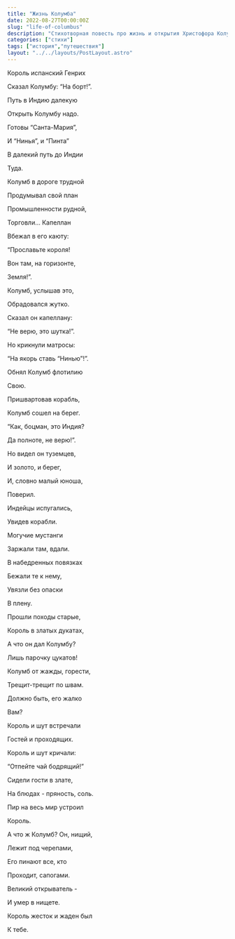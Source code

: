 ```yaml
---
title: "Жизнь Колумба"
date: 2022-08-27T00:00:00Z
slug: "life-of-columbus"
description: "Стихотворная повесть про жизнь и открытия Христофора Колумба"
categories: ["стихи"]
tags: ["история","путешествия"]
layout: "../../layouts/PostLayout.astro"
---
```


Король испанский Генрих

Сказал Колумбу: “На борт!”.

Путь в Индию далекую

Открыть Колумбу надо.

Готовы “Санта-Мария”,

И “Нинья”, и “Пинта”

В далекий путь до Индии

Туда.


Колумб в дороге трудной

Продумывал свой план

Промышленности рудной,

Торговли… Капеллан

Вбежал в его каюту:

“Прославьте короля!

Вон там, на горизонте,

Земля!”.


Колумб, услышав это,

Обрадовался жутко.

Сказал он капеллану:

“Не верю, это шутка!”.

Но крикнули матросы:

“На якорь ставь “Нинью”!”.

Обнял Колумб флотилию

Свою.


Пришвартовав корабль,

Колумб сошел на берег.

“Как, боцман, это Индия?

Да полноте, не верю!”.

Но видел он туземцев,

И золото, и берег,

И, словно малый юноша,

Поверил.


Индейцы испугались,

Увидев корабли.

Могучие мустанги

Заржали там, вдали.

В набедренных повязках

Бежали те к нему,

Увязли без опаски

В плену.


Прошли походы старые,

Король в златых дукатах,

А что он дал Колумбу?

Лишь парочку цукатов!

Колумб от жажды, горести,

Трещит-трещит по швам.

Должно быть, его жалко

Вам?


Король и шут встречали

Гостей и проходящих.

Король и шут кричали:

“Отпейте чай бодрящий!”

Сидели гости в злате,

На блюдах - пряность, соль.

Пир на весь мир устроил

Король.


А что ж Колумб? Он, нищий,

Лежит под черепами,

Его пинают все, кто

Проходит, сапогами.

Великий открыватель - 

И умер в нищете.

Король жесток и жаден был 

К тебе.
